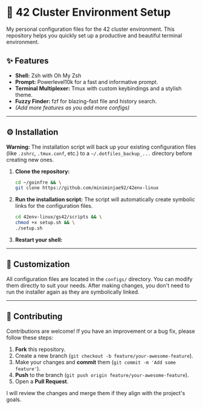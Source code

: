 # 🚀 42 Cluster Environment Setup

My personal configuration files for the 42 cluster environment. This repository helps you quickly set up a productive and beautiful terminal environment.

## ✨ Features

- **Shell:** Zsh with Oh My Zsh
- **Prompt:** Powerlevel10k for a fast and informative prompt.
- **Terminal Multiplexer:** Tmux with custom keybindings and a stylish theme.
- **Fuzzy Finder:** fzf for blazing-fast file and history search.
- *(Add more features as you add more configs)*

---

## ⚙️ Installation

**Warning:** The installation script will back up your existing configuration files (like `.zshrc`, `.tmux.conf`, etc.) to a `~/.dotfiles_backup_...` directory before creating new ones.

1.  **Clone the repository:**
    ```bash
    cd ~/goinfre && \
    git clone https://github.com/miniminjae92/42env-linux
    ```

2.  **Run the installation script:**
    The script will automatically create symbolic links for the configuration files.
    ```bash
    cd 42env-linux/gs42/scripts && \
    chmod +x setup.sh && \
    ./setup.sh
    ```

3.  **Restart your shell:**
---

## 🔧 Customization

All configuration files are located in the `configs/` directory. You can modify them directly to suit your needs. After making changes, you don't need to run the installer again as they are symbolically linked.

---

## 🤝 Contributing

Contributions are welcome! If you have an improvement or a bug fix, please follow these steps:

1.  **Fork** this repository.
2.  Create a new branch (`git checkout -b feature/your-awesome-feature`).
3.  Make your changes and **commit** them (`git commit -m 'Add some feature'`).
4.  **Push** to the branch (`git push origin feature/your-awesome-feature`).
5.  Open a **Pull Request**.

I will review the changes and merge them if they align with the project's goals.

